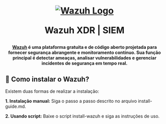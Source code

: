 <h1 align="center">

[![Wazuh Logo](https://github.com/user-attachments/assets/119abd64-9d52-4170-b976-6037f76f6097)](https://wazuh.com)

Wazuh XDR | SIEM

</h1>


<h4 align="center">
  
[Wazuh](https://wazuh.com) é uma plataforma gratuita e de código aberto projetada para fornecer segurança abrangente e monitoramento contínuo. Sua função principal é detectar ameaças, analisar vulnerabilidades e gerenciar incidentes de segurança em tempo real.

</h4>

## 📌 Como instalar o Wazuh?

Existem duas formas de realizar a instalação:

**1. Instalação manual:** Siga o passo a passo descrito no arquivo install-guide.md.

**2. Usando script:** Baixe o script install-wazuh e siga as instruções de uso.
